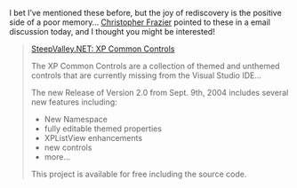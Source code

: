I bet I&#8217;ve mentioned these before, but the joy of rediscovery is the positive side of a poor memory&#8230; <a href="http://www.chrisfrazier.net/blog" target="_blank">Christopher Frazier</a> pointed to these in a email discussion today, and I thought you might be interested!

> <a href="http://www.steepvalley.net/dev/projects/xpcc/xpcc.aspx" target="_blank" class="broken_link">SteepValley.NET: XP Common Controls</a>
> 
> The XP Common Controls are a collection of themed and unthemed controls that are currently missing from the Visual Studio IDE&#8230; 
> 
> The new Release of Version 2.0 from Sept. 9th, 2004 includes several new features including:
> 
>   * New Namespace
>   * fully editable themed properties
>   * XPListView enhancements
>   * new controls
>   * more&#8230; 
> 
> This project is available for free including the source code.